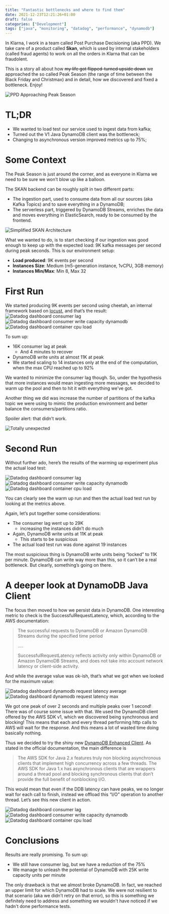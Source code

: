 ```yaml
---
title: "Fantastic bottlenecks and where to find them"
date: 2021-12-23T12:21:26+01:00
draft: false
categories: ["Development"]
tags: ["java", "monitoring", "datadog", "performance", "dynamodb"]
---
```


In Klarna, I work in a team called Post Purchase Decisioning (aka PPD). We take care of a product called **Skan**, which is used by internal stakeholders (called fraud agents) to work on all the orders in Klarna that can be fraudolent.

This is a story all about how ~~my life got flipped-turned upside down~~ we approached the so called Peak Season (the range of time between the Black Friday and Christmax) and in detail, how we discovered and fixed a bottleneck. Enjoy!

![PPD Approaching Peak Season](/img/articles/bottlenecks/fantastic-beasts.jpg)

# TL;DR

- We wanted to load test our service used to ingest data from kafka;
- Turned out the V1 Java DynamoDB client was the bottleneck;
- Changing to asynchronous version improved metrics up to 75%;

# Some Context

The Peak Season is just around the corner, and as everyone in Klarna we need to be sure we won’t blow up like a balloon.

The SKAN backend can be roughly split in two different parts:

- The ingestion part, used to consume data from all our sources (aka Kafka Topics) and to save everything in a DynamoDB;
- The serverless part, triggered by DynamoDB Streams, enriches the data and moves everything in ElasticSearch, ready to be consumed by the frontend.

![Simplified SKAN Architecture](/img/articles/bottlenecks/be.jpg)

What we wanted to do, is to start checking if our ingestion was good enough to keep up with the expected load: 9K kafka messages per second during peak seconds. This is our environment setup:

- **Load produced**: 9K events per second
- **Instances Size**: Medium (m5-generation instance, 1vCPU, 3GB memory)
- **Instances Min/Max**: Min 8, Max 32

# First Run

We started producing 9K events per second using cheetah, an internal framework based on [locust](https://locust.io/), and that’s the result:
![Datadog dashboard consumer lag](/img/articles/bottlenecks/run1_0.png)
![Datadog dashboard consumer write capacity dynamodb](/img/articles/bottlenecks/run1_1.png)
![Datadog dashboard container cpu load](/img/articles/bottlenecks/run1_2.png)

To sum up:
- 16K consumer lag at peak
    * And 4 minutes to recover
- DynamoDB write units at almost 11K at peak
- We started scaling to 14 instances only at the end of the computation, when the max CPU reached up to 92%

We wanted to minimize the consumer lag though. So, under the hypothesis that more instances would mean ingesting more messages, we decided to warm up the pool and then to hit it with everything we’ve got.

Another thing we did was increase the number of partitions of the kafka topic we were using to mimic the production environment and better balance the consumers/partitions ratio.

Spoiler alert: that didn’t work.

![Totally unexpected](/img/articles/bottlenecks/totally_unexpected.jpeg)

# Second Run

Without further ado, here’s the results of the warming up experiment plus the actual load test:

![Datadog dashboard consumer lag](/img/articles/bottlenecks/run2_0.png)
![Datadog dashboard consumer write capacity dynamodb](/img/articles/bottlenecks/run2_1.png)
![Datadog dashboard container cpu load](/img/articles/bottlenecks/run2_2.png)

You can clearly see the warm up run and then the actual load test run by looking at the metrics above.

Again, let’s put together some considerations:

- The consumer lag went up to 29K 
    - increasing the instances didn’t do much
- Again, DynamoDB write units at 11K at peak
    - This starts to be suspicious
- The actual load test run was done against 19 instances

The most suspicious thing is DynamoDB write units being “locked” to 11K per minute. DynamoDB can write way more than this, so it can’t be a real bottleneck. But clearly, something’s going on there.

# A deeper look at DynamoDB Java Client

The focus then moved to how we persist data in DynamoDB. One interesting metric to check is the SuccessfulRequestLatency, which, according to the AWS documentation:

> The successful requests to DynamoDB or Amazon DynamoDB Streams during the specified time period
> 
> ....
> 
> SuccessfulRequestLatency reflects activity only within DynamoDB or Amazon DynamoDB Streams, and does not take into account network latency or client-side activity.

And while the average value was ok-ish, that’s what we got when we looked for the maximum value:

![Datadog dashboard dynamodb request latency average](/img/articles/bottlenecks/dynamodb_latency_avg.png)
![Datadog dashboard dynamodb request latency max](/img/articles/bottlenecks/dynamodb_latency.png)

We got one peak of over 2 seconds and multiple peaks over 1 second! There was of course some issue with that. We used the DynamoDB client offered by the AWS SDK v1, which we discovered being synchronous and blocking! This means that each and every thread performing http calls to AWS will wait for the response. And this means a lot of wasted time doing basically nothing.

Thus we decided to try the shiny new [DynamoDB Enhanced Client](https://docs.aws.amazon.com/sdk-for-java/latest/developer-guide/dynamodb-enhanced-client.html). As stated in the official documentation, the main difference is

>The AWS SDK for Java 2.x features truly non blocking asynchronous clients that implement high concurrency across a few threads. The AWS SDK for Java 1.x has asynchronous clients that are wrappers around a thread pool and blocking synchronous clients that don’t provide the full benefit of nonblocking I/O.

This would mean that even if the DDB latency can have peaks, we no longer wait for each call to finish, instead we offload this “I/O” operation to another thread. Let’s see this new client in action.

![Datadog dashboard consumer lag](/img/articles/bottlenecks/run3_0.png)
![Datadog dashboard consumer write capacity dynamodb](/img/articles/bottlenecks/run3_1.png)
![Datadog dashboard container cpu load](/img/articles/bottlenecks/run3_2.png)

# Conclusions

Results are really promising. To sum up:

- We still have consumer lag, but we have a reduction of the 75%
- We manage to unleash the potential of DynamoDB with 25K write capacity units per minute

The only drawback is that we almost broke DynamoDB. In fact, we reached an upper limit for which DynamoDB had to scale. We were not resilient to that scenario (aka we didn’t retry on that error), so this is something we definitely need to address and something we wouldn't have noticed if we hadn't done performance tests.